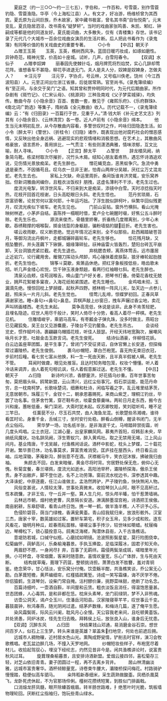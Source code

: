 <!-- { "loadSidebar": true } -->
　　夏庭芝（约一三○○～约一三七五），字伯和，一作百和，号雪蓑，别作雪蓑钓隐、雪蓑渔隐。华亭（今上海松江县）人。有文才，好冶游，杨维桢曾为其西宾。夏氏原为云间巨族，乔木故家，家中藏书极富，曾名其书斋“自怡悦斋”。元末变乱，夏氏隐居泗泾，改书斋名“疑梦轩”。当时的戏曲家张鸣善、朱凯、邾红、钟嗣成等都是他的同道友好。夏氏能词曲，大多散失，仅有《青楼集》存世。该书记录了元代几个大城市一百余位戏曲女演员的生活片断。后人把此书看作为《录鬼簿》有同等价值的有关戏曲史的重要专著。
　　○小令
　　【中吕】朝天子
　　△赠王玉英
　　玉英，玉英，樵树西风净。蓝田日暖巧妆成，如琢如磨性。异钟奇范，精神光莹，价高如十座城。试听，几声，白雪阳春令。
　　【双调】水仙子
　　△赠李奴婢
　　丽春园先使棘针屯，烟月牌荒将烈焰焚，实心几辞却莺花阵。谁想香车不甚隐，柳花亭进退无门。夫人是夫人分，奴婢是奴婢身，怎做夫人？
　　☆汪元亨
　　汪元亨，字协贞，号云林，又号临川佚老。饶州（今江西波阳县）人。元至正间出仕浙江省掾，后徙居常熟。官至尚书。《录鬼簿续编》有“至正间，与余交于吴门”之语。知其曾和贾仲明同时代，为元代后期曲家。所作杂剧有《斑竹记》、《仁宋认母》、《桃源洞》三种及南戏《父子梦栾城驿》，均失传。散曲今存《小隐余音》百首、套数一套，散见于《雍熙乐府》、《乐府群珠》、《南北词广韵选》等集子，隋树森《全元散曲》收入。历代记载不一，《录鬼簿续编》云：“有《归田录》一百篇行于世，见重于人。”清·钱大昕《补元史艺文志》列其有《小隐余音》、《云林清赏》各一卷。近人卢前有《小隐余音》缉本。
　　他生当元末明初乱世，从今存散曲内容看，多警世叹时之作，吟咏归田隐逸生活。如小令〔醉太平〕《警世》、〔折桂令〕《归隐》诸作，既表现出他对腐朽社会的憎恶感情，又反映出他全身远祸、逃避现实的悲观情绪和消极思想。在艺术上，其散曲风格豪放，语言质朴，善用排比，一气贯注：有些则潇洒典雅，情味浓郁，互文比喻，耐人寻味。
　　○小令
　　【正宫】醉太平
　　△警世
　　辞龙楼凤阙，纳象简乌靴。栋梁材取次尽摧折，况竹头木屑。结知心朋友着疼热，遇忘怀诗酒追欢说，见伤情光景放痴呆。老先生醉也。
　　憎花蝇竞血，恶黑蚁争穴。急流中勇退是豪杰，不因循苟且。叹乌衣一旦非王谢，怕青山两岸分吴越，厌红尘万丈混龙蛇。老先生去也。
　　家私上欠缺，命运里周折。桑间饭谁肯济灵辄，安乐窝养拙。但新词雅曲闲编你，且粗衣淡饭权扌朋拽，这虚名薄利不干涉。老先生过也。
　　度流光电掣，转浮世风车。不归来到大是痴呆，添镜中白雪。天时凉捻指天时热，花枝开回首花枝谢，日头高眨眼日头斜。老先生悟也。
　　范丹贫琐屑，石崇富骄奢。论贫穷何以富何耶，十年运巧拙。了浮生脱似辞柯叶，纵繁华回似残更月，叹流光疾似下坡车。老先生见也。
　　门前山妥贴。窗外竹横斜。看山光掩映树林遮，小茅庐自结。喜陈抟一榻眠时借，爱卢仝七碗醒时啜，好焦公五斗醉时赊。老先生乐也。
　　源流来俊杰，骨髓里娇奢。折垂杨几度赠离别，少年心未歇。吞绣鞋撑的咽喉裂，掷金钱踅的身躯趄，骗粉墙掂的腿廷折。老先生害也。
　　嗟云收雨歇，叹义断恩绝。觉远年情况近来别，全不似那些。赴西厢踏破苍苔月，等御沟流出丹枫叶，走都城辗碎画轮车。老先生够也。
　　恰花残月缺，又瓶坠簪折。并头莲藕下下锹镢，姻缘簿碎扯。祆神庙雷火皆轰烈，楚阳台砖瓦平崩卸，天台洞狼虎紧拦截。老先生退也。
　　弃桃腮杏颊，离燕体莺舌。远市廛居止近岩穴，论行藏用舍。雁翎刀挥动头颅卸，鸡心锤抹着皮肤裂，狼牙棒轮起肋肢折。老先生怕也。
　　锦筝ㄐ莫歇，紫箫品休绝。把红牙象板按低些，皓齿歌未彻。听几声金缕心欢悦，饮千钟玉液身颓趄，看两行红袖眼乜斜。老先生醉也。
　　清泉沁齿颊，佳苟润喉舌。唤山童门户好关者，把琴书打叠。倚菊花香枕无兢业，拥芦花絮被多窠夜，入海花纸帕紧围遮。老先生睡也。
　　金鸡唱未彻，玉漏滴先绝。慢惊回枕上梦胡蝶，起秋声四野。撼林梢一阵风儿劣，坠天边一点参儿趄，照床头一片月儿斜。老先生觉也。
　　怪莺儿乱啼，惊蝶梦初回。正春风草满谢家池。睡<鼻句><鼻句>鼻息。弈棋声敲上纱窗日，拽车声辗过香尘地，卖花声叫转画楼西。老先生未起。
　　莫争高竞低，休说是谈非。此身不肯羡轻肥，且埋名隐迹。叹世人用尽千般计，笑时人倚尽十分势，看高人着尽一枰棋。老先生见机。
　　住雕墙峻宇，乘驷马高车。有枣瓤金子弹丸珠，没多时做主。燕昭台已见藏狐兔，吴王台又见游麋鹿，子陵台不见钓鳌鱼。老先生吊古。
　　会谈经览史，惯作赋吟诗。裹翩翩乌帽插花枝，听佳人鼓瑟。开经天纬地宽胸次，展嘲风咏月长才思，吐敲金击玉款言词。老先生俊死。
　　结诗仙酒豪，伴柳怪花妖。白云边盖座草团瓢，是平生事了。曾闭门不受征贤诏，自休官懒上长安道，但探梅常过灞陵桥。老先生俊倒。
　　裹乌纱帽短，罩白苎袍宽。喜无拘无束旧衣冠，步前村后疃。看七贫七富从他换，料一生一死由天断，且半真半假被人瞒。老先生不管。
　　耳闻时做聋，眼见处推盲。且达时知务暗包笼，权妆个懵懂。听人着冷话来调弄，由人着死句相讥讽，任人着假意厮过送。老先生不懂。
　　【中吕】朝天子
　　△归隐
　　新诗吟兴浓，香醪量洪，好花插乌纱重。百年世事苦匆匆，莫把眉头纵。鸥鹭新盟，云山清兴，远红尘俗事冗。假石崇运能，能范丹命穷，总一枕南柯梦。长歌咏楚词，细赓和杜诗，闲临写羲之字。乱云堆里结茅茨，无意居朝市。珠履三千，金钗十二，朝承恩暮赐死。来商山紫芝，理桐江钓丝，毕罢了功名事。住茅舍竹篱，穿芒鞋布衣，啖霍食藜羹味。两轮日月走东西，搬今古兴和废。蕙帐低垂，柴门深闭，大斋时犹未起。叹苏卿牧羝，笑刘琨听鸡，睡不足三竿日。
　　任薰莸不分，尽玉石共焚，由人海鱼龙混。长歌楚些吊湘魂，谁待看匡时论。身重千金，舌缄三寸，坐时安行处稳。醉看山倒樽，醒读书闭门，无半点尘俗闷。
　　荣华梦一场，功名纸半张，是非海波千丈。马啼踏碎禁街霜，听几度头鸡唱。尘土衣冠，江湖心量，出皇家麟凤网。慕夷齐首阳，叹韩彭未央，早纳纸风魔状。功名辞凤阙，浮生寄蚁穴，醉入黄鸡社。取之无禁用无竭，江上风山间月。基业隋唐，干戈吴越，付渔樵闲话说。酒杯中影蛇，枕头上梦蝶，二十载花开谢。繁华景已休，功名事莫求，算富贵难消受。匡庐挂在屋西头，终日看云出岫。瓜地深锄，茅庵新沟，醉翁意不在酒。厌襟裾马牛，笑衣冠沐猴，拂破我归由袖。
　　朱颜去不回，白发来暗催，黄金尽将时背。穷居野处保无危，俯仰心无愧。秋菊宜餐，春兰堪佩，度流光如逝水。高阳池举杯，灞陵桥探海，傲杀王侯贵。身不出敝庐，脚不登仕途，名不上功劳簿。窗前流水枕边书，深参透其中趣。大泽诛蛇，中原逐鹿，任江山谁做主。孟浩然跨驴，严子陵钓鱼，快快煞闲人物。
　　风俗变甚讹，人情较太薄，世事处真微末。收拾琴剑入山阿，眼不见高轩过。性本疏慵，才非王佐，守一丘并一壑。算人生几何，惊头颅半皤，怕干惹萧墙祸。
　　云林远市朝，烟村绝吏曹，风景隔长安道。淋漓醉墨湿宫袍，诗酒把王侯傲。南亩躬耕，东皋舒啸，看青山终日饱。携一琴一鹤，做半渔半樵，人不识予心乐。
　　色侵阶碧苔，荫当门绿槐，香满瓮黄齑。青山招我赋归来，放浪形骸外。汉室三杰，唐家十宰，数英雄如过客。置轩车第宅，积子女玉帛，见多少成和败。逐东风看花，锄明月种瓜，趁春雨耘苗稼。堪嗟尘事手抟沙，较世味如嚼蜡。杖屦梅边，琴樽松下，锁心猿拴意马。鸱夷泛海槎，陶潜休县衙，入千古渔樵话。
　　意堤防若城，口缄守似瓶，心磨拭如明镜。沧波照影鬓星星，莫行险图侥幸。松菊幽怀，莼鲈高兴，乐桑榆淹暮景。手执玉捧盈，足临深履冰，固君子知天命。
　　两眉舒不攒，一身闲尽扌弃，百事了无羁绊。霜侵两鬓渐成斑，嗟暗里年光换。小可杯盘，寻常烟爨，客来时随意款。喜情欢量宽，乐心广体胖，生与死由天断。
　　结构就草庵，葺理下药篮，整顿挑诗担。萧萧白发不胜簪，羞对青铜鉴。绝念荣华，甘心恬淡，安乐窝分付俺。饮壶觞半酣，共渔樵笑谈，乔公案无心勘。白茅葺短檐，黄芦编细帘，红槿插疏篱堑。诗成一笑写霜缣，诲不厌学不倦。伴侣猿鹤，生涯琴剑，设柴门常自掩。沽村醪价廉，挑野菜味甜，绝断了功名念。
　　百篇诗细吟，一壶酒自斟，半间屋和云赁。粗衣淡饭且消任，得温饱思量甚。世态团蜂，人心毒鸩，是和非都在恁。枕床头素琴，坐门前绿阴，梦不入非熊魂。
　　访壶公洞天，谒卢仝玉川，住潘岳河阳县。汉家陵寝草芊芊，叹世事云千变。暮鼓晨钟，秋鸿春燕，随光阴闲过遣。结茅庐数椽，和梅诗几篇，遂了俺平生愿。
　　染风霜鬓斑，际风云兴阑，耽风月心全慢。天公容我老来间，且吃顿黄齑饭。并处贤愚，同炉冰炭，怪先生归去晚。拜韩侯上坛，放张良入山，谁身后无忧患。
　　【双调】沉醉东风
　　△归田
　　快结果钱山邓通，易消磨金谷石崇。想世间百岁人，似石上三生梦。转头来谁是英雄？翠盖朱扫地空，何处也前遮后拥。
　　远城市人稠物穰，近村居水色山光。熏陶成野叟情，铲削去时官样，演习会牧歌樵唱。老瓦盆边醉几场，不撞入天罗地网。
　　纱帽短妆些样子，布袍宽尽着材儿。收拾起驾驭心，埋没下经纶志，灼然见昔非今是。闲共渔樵讲论时，说富贵秋风过耳。
　　旋葺理桑榆暮景，且安排诗酒新盟。爱烟云接四邻，喜松菊存三轻，对芝山依旧青青。妻子团圆过一程，再不去离乡背井。
　　居山林清幽淡雅，远城市富贵奢华。酒杯倾鲸量宽，诗卷束牛腰大，灞陵桥探问梅花。村路骑驴慢慢踏，稳便似高车驷马。
　　籴阵稻新舂细米，采生蔬熟做酸齑。凤栖杀凰莫飞，龙卧死虎休起，不为官那场伶俐。槿树花攒绣短篱，到胜似门排画戟。
　　口消熔龙肝凤髓，眼开除螓首蛾眉。转羊肠世路难，扌绝葱叶时光脆，筑板墙物理轮回。厌断红尘指袖归，饱玩些青山绿水。
